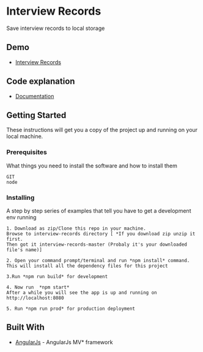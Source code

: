 # Interview Records

Save interview records to local storage

## Demo
* [Interview Records](https://interview-records.herokuapp.com/index.html#!/)

## Code explanation
* [Documentation](https://interview-records.herokuapp.com/doc/index.html)

## Getting Started

These instructions will get you a copy of the project up and running on your local machine.

### Prerequisites

What things you need to install the software and how to install them

```
GIT
node
```

### Installing

A step by step series of examples that tell you have to get a development env running

```
1. Download as zip/Clone this repo in your machine. 
Browse to interview-records directory [ *If you download zip unzip it first. 
Then got it interview-records-master (Probaly it's your downloaded file's name)]

2. Open your command prompt/terminal and run *npm install* command. 
This will install all the dependency files for this project

3.Run *npm run build* for development 

4. Now run  *npm start*
After a while you will see the app is up and running on http://localhost:8080

5. Run *npm run prod* for production deployment

```

## Built With

* [AngularJs](https://angularjs.org/) - AngularJs MV* framework


